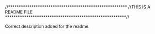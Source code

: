 //********************************************************
//THIS IS A README FILE
*********************************************************//

Correct description added for the readme.
